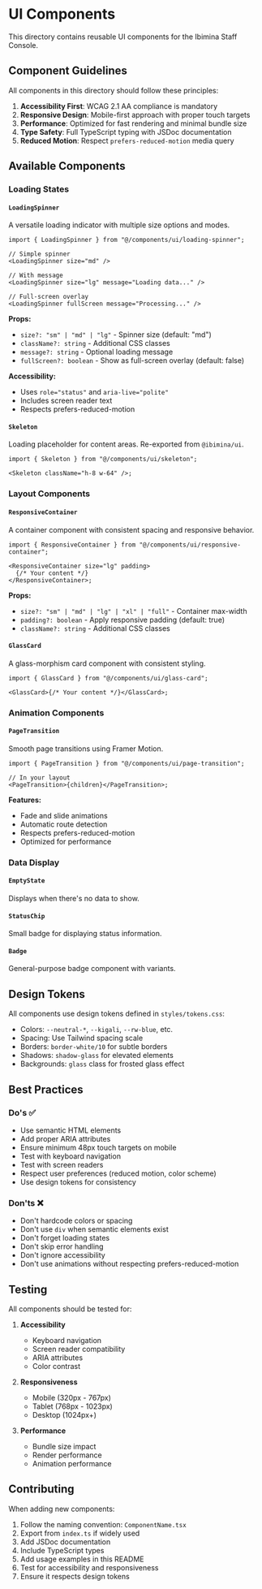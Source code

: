 # UI Components

This directory contains reusable UI components for the Ibimina Staff Console.

## Component Guidelines

All components in this directory should follow these principles:

1. **Accessibility First**: WCAG 2.1 AA compliance is mandatory
2. **Responsive Design**: Mobile-first approach with proper touch targets
3. **Performance**: Optimized for fast rendering and minimal bundle size
4. **Type Safety**: Full TypeScript typing with JSDoc documentation
5. **Reduced Motion**: Respect `prefers-reduced-motion` media query

## Available Components

### Loading States

#### `LoadingSpinner`

A versatile loading indicator with multiple size options and modes.

```tsx
import { LoadingSpinner } from "@/components/ui/loading-spinner";

// Simple spinner
<LoadingSpinner size="md" />

// With message
<LoadingSpinner size="lg" message="Loading data..." />

// Full-screen overlay
<LoadingSpinner fullScreen message="Processing..." />
```

**Props:**

- `size?: "sm" | "md" | "lg"` - Spinner size (default: "md")
- `className?: string` - Additional CSS classes
- `message?: string` - Optional loading message
- `fullScreen?: boolean` - Show as full-screen overlay (default: false)

**Accessibility:**

- Uses `role="status"` and `aria-live="polite"`
- Includes screen reader text
- Respects prefers-reduced-motion

#### `Skeleton`

Loading placeholder for content areas. Re-exported from `@ibimina/ui`.

```tsx
import { Skeleton } from "@/components/ui/skeleton";

<Skeleton className="h-8 w-64" />;
```

### Layout Components

#### `ResponsiveContainer`

A container component with consistent spacing and responsive behavior.

```tsx
import { ResponsiveContainer } from "@/components/ui/responsive-container";

<ResponsiveContainer size="lg" padding>
  {/* Your content */}
</ResponsiveContainer>;
```

**Props:**

- `size?: "sm" | "md" | "lg" | "xl" | "full"` - Container max-width
- `padding?: boolean` - Apply responsive padding (default: true)
- `className?: string` - Additional CSS classes

#### `GlassCard`

A glass-morphism card component with consistent styling.

```tsx
import { GlassCard } from "@/components/ui/glass-card";

<GlassCard>{/* Your content */}</GlassCard>;
```

### Animation Components

#### `PageTransition`

Smooth page transitions using Framer Motion.

```tsx
import { PageTransition } from "@/components/ui/page-transition";

// In your layout
<PageTransition>{children}</PageTransition>;
```

**Features:**

- Fade and slide animations
- Automatic route detection
- Respects prefers-reduced-motion
- Optimized for performance

### Data Display

#### `EmptyState`

Displays when there's no data to show.

#### `StatusChip`

Small badge for displaying status information.

#### `Badge`

General-purpose badge component with variants.

## Design Tokens

All components use design tokens defined in `styles/tokens.css`:

- Colors: `--neutral-*`, `--kigali`, `--rw-blue`, etc.
- Spacing: Use Tailwind spacing scale
- Borders: `border-white/10` for subtle borders
- Shadows: `shadow-glass` for elevated elements
- Backgrounds: `glass` class for frosted glass effect

## Best Practices

### Do's ✅

- Use semantic HTML elements
- Add proper ARIA attributes
- Ensure minimum 48px touch targets on mobile
- Test with keyboard navigation
- Test with screen readers
- Respect user preferences (reduced motion, color scheme)
- Use design tokens for consistency

### Don'ts ❌

- Don't hardcode colors or spacing
- Don't use `div` when semantic elements exist
- Don't forget loading states
- Don't skip error handling
- Don't ignore accessibility
- Don't use animations without respecting prefers-reduced-motion

## Testing

All components should be tested for:

1. **Accessibility**
   - Keyboard navigation
   - Screen reader compatibility
   - ARIA attributes
   - Color contrast

2. **Responsiveness**
   - Mobile (320px - 767px)
   - Tablet (768px - 1023px)
   - Desktop (1024px+)

3. **Performance**
   - Bundle size impact
   - Render performance
   - Animation performance

## Contributing

When adding new components:

1. Follow the naming convention: `ComponentName.tsx`
2. Export from `index.ts` if widely used
3. Add JSDoc documentation
4. Include TypeScript types
5. Add usage examples in this README
6. Test for accessibility and responsiveness
7. Ensure it respects design tokens
